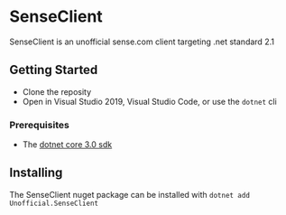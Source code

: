 # SenseClient
SenseClient is an unofficial sense.com client targeting .net standard 2.1

## Getting Started
* Clone the reposity
* Open in Visual Studio 2019, Visual Studio Code, or use the `dotnet` cli

### Prerequisites
* The [dotnet core 3.0 sdk](https://dotnet.microsoft.com/download/dotnet-core/thank-you/sdk-3.0.101-windows-x64-installer)

## Installing
The SenseClient nuget package can be installed with `dotnet add Unofficial.SenseClient`
